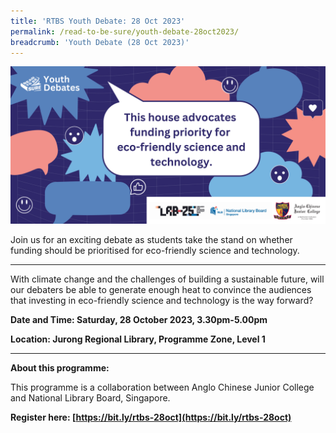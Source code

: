 ```yaml
---
title: 'RTBS Youth Debate: 28 Oct 2023'
permalink: /read-to-be-sure/youth-debate-28oct2023/
breadcrumb: 'Youth Debate (28 Oct 2023)'
---
```


**![](..\images\rtbs-vol3-school-debate2-web-banner.png)**

Join us for an exciting debate as students take the stand on whether funding should be prioritised for eco-friendly science and technology.

****

With climate change and the challenges of building a sustainable future, will our debaters be able to generate enough heat to convince the audiences that investing in eco-friendly science and technology is the way forward?

**Date and Time: Saturday, 28 October 2023, 3.30pm-5.00pm**

**Location: Jurong Regional Library, Programme Zone, Level 1**

****

**About this programme:**

This programme is a collaboration between Anglo Chinese Junior College and National Library Board, Singapore.

 

**Register here: [https://bit.ly/rtbs-28oct](https://bit.ly/rtbs-28oct)**
